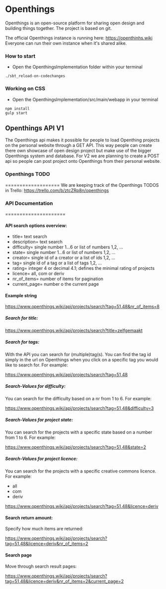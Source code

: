 Openthings
==========
Openthings is an open-source platform for sharing open design and building things together. The project is based on git.

The official Openthings instance is running here: https://openthinhs.wiki
Everyone can run their own instance when it's shared alike.

### How to start
- Open the OpenthingsImplementation folder within your terminal
```
./sbt_reload-on-codechanges
```

### Working on CSS
- Open the OpenthingsImplementation/src/main/webapp in your terminal
```
npm install
gulp start
```

## Openthings API V1
The Openthings api makes it possible for people to load Openthing projects on the personal website through a GET API. This way people can create there own showcase of open design project but make use of the bigger Openthings system and database. For V2 we are planning to create a POST api so people can post project onto Openthings from their personal website.

### Openthings TODO
===================
We are keeping track of the Openthings TODOS in Trello:
https://trello.com/b/ztcZRp8n/openthings

### API Documentation
=====================

#### API search options overview:
- title= text search
- description= text search
- difficulty= single number 1...6 or list of numbers 1,2, ...
- state= single number 1...6 or list of numbers 1,2, ...
- creator= single id of a creator or a list of ids  1,2, ...
- tag= single id of a tag or a list of tags  1,2, ...
- rating= integer 4 or decimal 4.1; defines the minimal rating of projects
- licence= all, com or deriv
- nr_of_items= number of items for pagination
- current_page= number o the current page

#### Example string
https://www.openthings.wiki/api/projects/search?tag=51,48&nr_of_items=8

##### Search for title:
https://www.openthings.wiki/api/projects/search?title=zelfgemaakt

##### Search for tags:
With the API you can search for (multiple)tag(s). You can find the tag id simply in the url on Openthings when you click on a specific tag you would like to search for. For example:

https://www.openthings.wiki/api/projects/search?tag=51,48

##### Search-Values for difficulty:
You can search for the difficulty based on a nr from 1 to 6. For example:

https://www.openthings.wiki/api/projects/search?tag=51,48&difficulty=3

##### Search-Values for project state:
You can search for the projects with a specific state based on a number from 1 to 6. For example:

https://www.openthings.wiki/api/projects/search?tag=51,48&state=2

##### Search-Values for project licence:
You can search for the projects with a specific creative commons licence. For example:

- all
- com
- deriv

https://www.openthings.wiki/api/projects/search?tag=51,48&licence=deriv

#### Search return amount:
Specify how much items are returned:

https://www.openthings.wiki/api/projects/search?tag=51,48&licence=deriv&nr_of_items=2


#### Search page
Move through search result pages:

https://www.openthings.wiki/api/projects/search?tag=51,48&licence=deriv&nr_of_items=2&current_page=2
